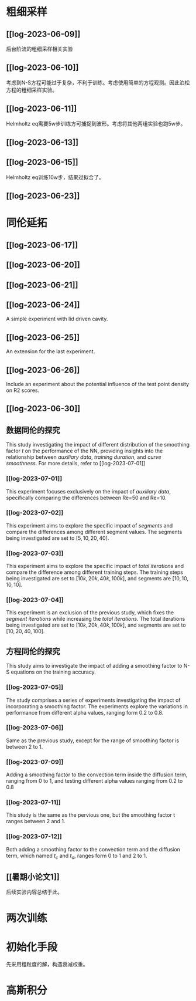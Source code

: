 # 粗细采样
## [[log-2023-06-09]]
后台阶流的粗细采样相关实验
## [[log-2023-06-10]]
考虑到N-S方程可能过于复杂，不利于训练。考虑使用简单的方程观测。因此泊松方程的粗细采样实验。
## [[log-2023-06-11]]
Helmholtz eq需要5w步训练方可捕捉到波形。考虑将其他两组实验也跑5w步。
## [[log-2023-06-13]]
## [[log-2023-06-15]]
Helmholtz eq训练10w步，结果过拟合了。
## [[log-2023-06-23]]
# 同伦延拓
## [[log-2023-06-17]]
## [[log-2023-06-20]]
## [[log-2023-06-21]]
## [[log-2023-06-24]]
A simple experiment with lid driven cavity.
## [[log-2023-06-25]]
An extension for the last experiment.
## [[log-2023-06-26]]
Include an experiment about the potential influence of the test point density on R2 scores.
## [[log-2023-06-30]]
## 数据同伦的探究
This study investigating the impact of different distribution of the smoothing factor $t$ on the performance of the NN, providing insights into the relationship between *auxiliary data*, *training duration*, and *curve smoothness*. For more details, refer to [[log-2023-07-01]]
### [[log-2023-07-01]] 
This experiment focuses exclusively on the impact of *auxiliary data*, specifically comparing the differences between Re=50 and Re=10.
### [[log-2023-07-02]]
This experiment aims to explore the specific impact of _segments_ and compare the differences among different segment values. The segments being investigated are set to $[5, 10, 20, 40]$.
### [[log-2023-07-03]]
This experiment aims to explore the specific impact of *total iterations* and compare the difference among different training steps. The training steps being investigated are set to $[10k,20k,40k,100k]$, and segments are $[10,10,10,10]$.
### [[log-2023-07-04]]
This experiment is an exclusion of the previous study, which fixes the *segment iterations* while increasing the *total iterations*. The total iterations being investigated are set to $[10k,20k,40k,100k]$, and segments are set to $[10,20,40,100]$.
## 方程同伦的探究
This study aims to investigate the impact of adding a smoothing factor to N-S equations on the training accuracy.
### [[log-2023-07-05]]
The study comprises a series of experiments investigating the impact of incorporating a smoothing factor. The experiments explore the variations in performance from different alpha values, ranging form 0.2 to 0.8.
### [[log-2023-07-06]]
Same as the previous study, except for the range of smoothing factor is between 2 to 1.
### [[log-2023-07-09]]
Adding a smoothing factor to the convection term inside the diffusion term, ranging from 0 to 1, and testing different alpha values ranging from 0.2 to 0.8
### [[log-2023-07-11]]
This study is the same as the pervious one, but the smoothing factor t ranges between 2 and 1.
### [[log-2023-07-12]]
Both adding a smoothing factor to the convection term and the diffusion term, which named $t_{c}$ and $t_{d}$, ranges form 0 to 1 and 2 to 1.

## [[暑期小论文1]]
后续实验内容总结于此。
# 两次训练
# 初始化手段
先采用粗粒度的解，构造衰减权重。
# 高斯积分